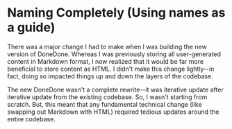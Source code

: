 # Naming Completely (Using names as a guide)

There was a major change I had to make when I was building the new version of DoneDone. Whereas I was previously storing all user-generated content in Markdown format, I now realized that it would be far more beneficial to store content as HTML. I didn't make this change lightly--in fact, doing so impacted things up and down the layers of the codebase.

The new DoneDone wasn't a complete rewrite--it was iterative update after iterative update from the existing codebase. So, I wasn't starting from scratch. But, this meant that any fundamental technical change (like swapping out Markdown with HTML) required tedious updates around the entire codebase.
